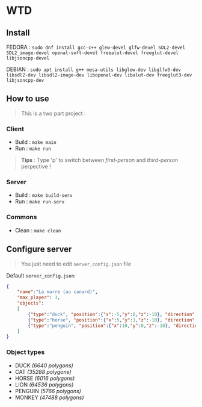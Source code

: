 # WTD

## Install

FEDORA : `sudo dnf install gcc-c++ glew-devel glfw-devel SDL2-devel SDL2_image-devel openal-soft-devel freealut-devel freeglut-devel libjsoncpp-devel`

DEBIAN : `sudo apt install g++ mesa-utils libglew-dev libglfw3-dev libsdl2-dev libsdl2-image-dev libopenal-dev libalut-dev freeglut3-dev libjsoncpp-dev`


## How to use

> This is a two part project :

### Client

* Build : `make main`
* Run : `make run`

> __Tips__ : Type 'p' to switch between *first-person* and *third-person* perpective !

### Server

* Build : `make build-serv`
* Run : `make run-serv`

### Commons

* Clean : `make clean`

## Configure server

> You just need to edit `server_config.json` file

Default `server_config.json`:
```json
{
    "name":"La marre (au canard)",
    "max_player": 3,
    "objects":
    [
        {"type":"duck", "position":{"x":-5,"y":0,"z":-10}, "direction":{"x":0,"y":0,"z":0}},
        {"type":"horse", "position":{"x":5,"y":1,"z":-10}, "direction":{"x":0,"y":90,"z":0}},
        {"type":"penguin", "position":{"x":10,"y":0,"z":-10}, "direction":{"x":0,"y":0,"z":0}}
    ]
}
```

### Object types

* DUCK *(6640 polygons)*
* CAT *(35288 polygons)*
* HORSE *(6016 polygons)*
* LION *(64536 polygons)*
* PENGUIN *(5766 polygons)*
* MONKEY *(47488 polygons)*
